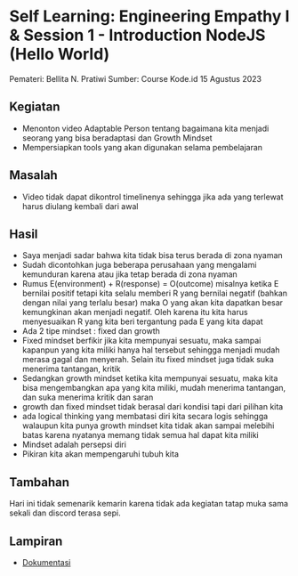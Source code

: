 # Self Learning: Engineering Empathy I & Session 1 - Introduction NodeJS (Hello World)
Pemateri: Bellita N. Pratiwi
Sumber: Course Kode.id
15 Agustus 2023
## Kegiatan
- Menonton video Adaptable Person tentang bagaimana kita menjadi seorang yang bisa beradaptasi dan Growth Mindset
- Mempersiapkan tools yang akan digunakan selama pembelajaran
## Masalah
- Video tidak dapat dikontrol timelinenya sehingga jika ada yang terlewat harus diulang kembali dari awal
## Hasil
- Saya menjadi sadar bahwa kita tidak bisa terus berada di zona nyaman
- Sudah dicontohkan juga beberapa perusahaan yang mengalami kemunduran karena atau jika tetap berada di zona nyaman
- Rumus E(environment) + R(response) = O(outcome) misalnya ketika E bernilai positif tetapi kita selalu memberi R yang bernilai negatif (bahkan dengan nilai yang terlalu besar) maka O yang akan kita dapatkan besar kemungkinan akan menjadi negatif. Oleh karena itu kita harus menyesuaikan R yang kita beri tergantung pada E yang kita dapat
- Ada 2 tipe mindset : fixed dan growth
- Fixed mindset berfikir jika kita mempunyai sesuatu, maka sampai kapanpun yang kita miliki hanya hal tersebut sehingga menjadi mudah merasa gagal dan menyerah. Selain itu fixed mindset juga tidak suka menerima tantangan, kritik
- Sedangkan growth mindset ketika kita mempunyai sesuatu, maka kita bisa mengembangkan apa yang kita miliki, mudah menerima tantangan, dan suka menerima kritik dan saran
- growth dan fixed mindset tidak berasal dari kondisi tapi dari pilihan kita
- ada logical thinking yang membatasi diri kita secara logis sehingga walaupun kita punya growth mindset kita tidak akan sampai melebihi batas karena nyatanya memang tidak semua hal dapat kita miliki
- Mindset adalah persepsi diri
- Pikiran kita akan mempengaruhi tubuh kita
## Tambahan
Hari ini tidak semenarik kemarin karena tidak ada kegiatan tatap muka sama sekali dan discord terasa sepi.
## Lampiran
- [Dokumentasi](https://drive.google.com/file/d/1VHTg9GjliLOICgATepn6u5sP8dJHsR6u/view?usp=sharing)